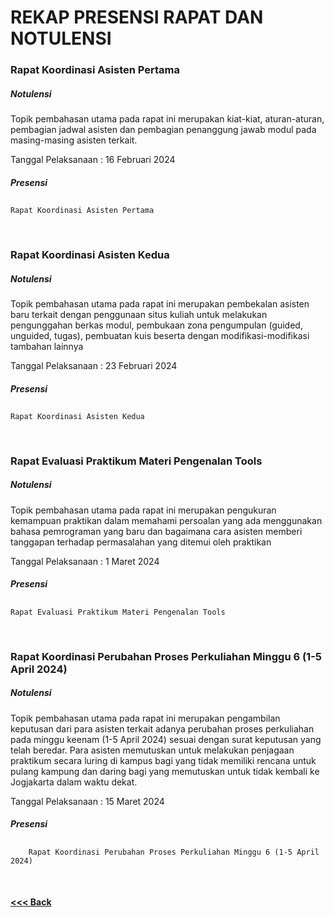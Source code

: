 # REKAP PRESENSI RAPAT DAN NOTULENSI

### Rapat Koordinasi Asisten Pertama
##### Notulensi
<p>Topik pembahasan utama pada rapat ini merupakan kiat-kiat, aturan-aturan, pembagian jadwal asisten dan pembagian penanggung jawab modul pada masing-masing asisten terkait.</p>

Tanggal Pelaksanaan : 16 Februari 2024
##### Presensi
##
    Rapat Koordinasi Asisten Pertama
<br/>

### Rapat Koordinasi Asisten Kedua
##### Notulensi
<p>Topik pembahasan utama pada rapat ini merupakan pembekalan asisten baru terkait dengan penggunaan situs kuliah untuk melakukan pengunggahan berkas modul, pembukaan zona pengumpulan (guided, unguided, tugas), pembuatan kuis beserta dengan modifikasi-modifikasi tambahan lainnya</p>

Tanggal Pelaksanaan : 23 Februari 2024
##### Presensi
##
    Rapat Koordinasi Asisten Kedua
<br/>

### Rapat Evaluasi Praktikum Materi Pengenalan Tools
##### Notulensi
<p>Topik pembahasan utama pada rapat ini merupakan pengukuran kemampuan praktikan dalam memahami persoalan yang ada menggunakan bahasa pemrograman yang baru dan bagaimana cara asisten memberi tanggapan terhadap permasalahan yang ditemui oleh praktikan</p>

Tanggal Pelaksanaan : 1 Maret 2024
##### Presensi
##
    Rapat Evaluasi Praktikum Materi Pengenalan Tools
<br/>

### Rapat Koordinasi Perubahan Proses Perkuliahan Minggu 6 (1-5 April 2024)
##### Notulensi
<p>Topik pembahasan utama pada rapat ini merupakan pengambilan keputusan dari para asisten terkait adanya perubahan proses perkuliahan pada minggu keenam (1-5 April 2024) sesuai dengan surat keputusan yang telah beredar. Para asisten memutuskan untuk melakukan penjagaan praktikum secara luring di kampus bagi yang tidak memiliki rencana untuk pulang kampung dan daring bagi yang memutuskan untuk tidak kembali ke Jogjakarta dalam waktu dekat.</p>

Tanggal Pelaksanaan : 15 Maret 2024
##### Presensi
##
        Rapat Koordinasi Perubahan Proses Perkuliahan Minggu 6 (1-5 April 2024)
<br/>

#### [<<< Back](Presensi-Asistensi-PBO)